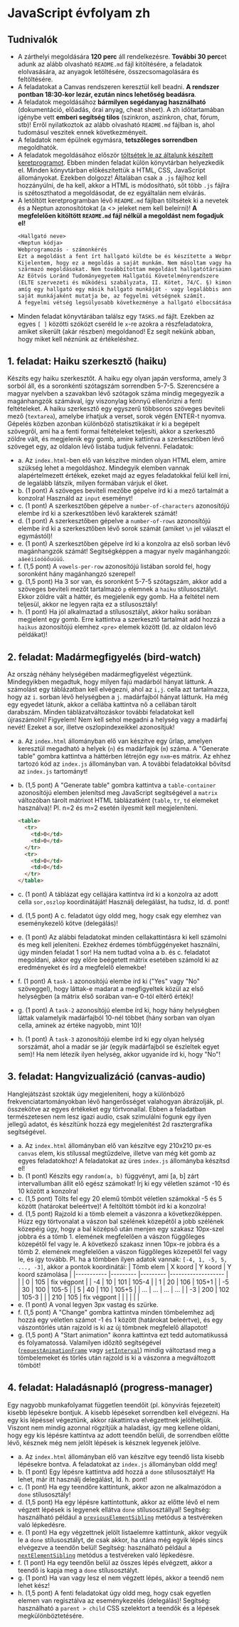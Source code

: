 # JavaScript évfolyam zh

## Tudnivalók

- A zárthelyi megoldására **120 perc** áll rendelkezésre. **További 30 perc**et adunk az alább olvasható `README.md` fájl kitöltésére, a feladatok elolvasására, az anyagok letöltésére, összecsomagolására és feltöltésére.
- A feladatokat a Canvas rendszeren keresztül kell beadni. **A rendszer pontban 18:30-kor lezár, ezután nincs lehetőség beadásra**.
- A feladatok megoldásához **bármilyen segédanyag használható** (dokumentáció, előadás, órai anyag, cheat sheet). A zh időtartamában igénybe vett **emberi segítség tilos** (szinkron, aszinkron, chat, fórum, stb)! Erről nyilatkoztok az alább olvasható `README.md` fájlban is, ahol tudomásul veszitek ennek következményeit.
- A feladatok nem épülnek egymásra, **tetszőleges sorrendben** megoldhatók.
- A feladatok megoldásához először [töltsétek le az általunk készített keretprogramot](???). Ebben minden feladat külön könyvtárban helyezkedik el. Minden könyvtárban előkészítettük a HTML, CSS, JavaScript állományokat. Ezekben dolgozz! Általában csak a `.js` fájlhoz kell hozzányúlni, de ha kell, akkor a HTML is módosítható, sőt több `.js` fájlra is szétoszthatod a megoldásodat, de ez egyáltalán nem elvárás.
- A letöltött keretprogramban lévő `README.md` fájlban töltsétek ki a nevetek és a Neptun azonosítótokat (a <> jeleket nem kell beleírni)! **A megfelelően kitöltött `README.md` fájl nélkül a megoldást nem fogadjuk el!**
  ```txt
  <Hallgató neve> 
  <Neptun kódja> 
  Webprogramozás - számonkérés
  Ezt a megoldást a fent írt hallgató küldte be és készítette a Webprogramozás kurzus számonkéréséhez.
  Kijelentem, hogy ez a megoldás a saját munkám. Nem másoltam vagy használtam harmadik féltől 
  származó megoldásokat. Nem továbbítottam megoldást hallgatótársaimnak, és nem is tettem közzé. 
  Az Eötvös Loránd Tudományegyetem Hallgatói Követelményrendszere 
  (ELTE szervezeti és működési szabályzata, II. Kötet, 74/C. §) kimondja, hogy mindaddig, 
  amíg egy hallgató egy másik hallgató munkáját - vagy legalábbis annak jelentős részét - 
  saját munkájaként mutatja be, az fegyelmi vétségnek számít. 
  A fegyelmi vétség legsúlyosabb következménye a hallgató elbocsátása az egyetemről.
  ```
- Minden feladat könyvtárában találsz egy `TASKS.md` fájlt. Ezekben az egyes `[ ]` közötti szóközt cseréld le `x`-re azokra a részfeladatokra, amiket sikerült (akár részben) megoldanod! Ez segít nekünk abban, hogy miket kell néznünk az értékeléshez.

## 1. feladat: Haiku szerkesztő (haiku)

Készíts egy haiku szerkesztőt. A haiku egy olyan japán versforma, amely 3 sorból áll, és a soronkénti szótagszám sorrendben 5-7-5. Szerencsére a magyar nyelvben a szavakban lévő szótagok száma mindig megegyezik a magánhangzók számával, így viszonylag könnyű ellenőrizni a fenti feltételeket. A haiku szerkesztő egy egyszerű többsoros szöveges beviteli mező (`textarea`), amelybe írhatjuk a verset, sorok végén ENTER-t nyomva. Gépelés közben azonban különböző statisztikákat ír ki a begépelt szövegről, ami ha a fenti formai feltételeket teljesíti, akkor a szerkesztő zöldre vált, és megjelenik egy gomb, amire kattintva a szerkesztőben lévő szöveget egy, az oldalon lévő listába tudjuk felvenni. Feladatok:

- a. Az `index.html`-ben elő van készítve minden olyan HTML elem, amire szükség lehet a megoldáshoz. Mindegyik elemben vannak alapértelmezett értékek, ezeket majd az egyes feladatokkal felül kell írni, de legalább látszik, milyen formában várjuk el őket.
- b. (1 pont) A szöveges beviteli mezőbe gépelve írd ki a mező tartalmát a konzolra! Használd az `input` eseményt!
- c. (1 pont) A szerkesztőben gépelve a `number-of-characters` azonosítójú elembe írd ki a szerkesztőben lévő karakterek számát!
- d. (1 pont) A szerkesztőben gépelve a `number-of-rows` azonosítójú elembe írd ki a szerkesztőben lévő sorok számát (amiket `\n` jel választ el egymástól)!
- e. (1 pont) A szerkesztőben gépelve írd ki a konzolra az első sorban lévő magánhangzók számát! Segítségképpen a magyar nyelv magánhangzói: `aáeéiíoóöőuúüű`.
- f. (1,5 pont) A `vowels-per-row` azonosítójú listában sorold fel, hogy soronként hány magánhangzó szerepel!
- g. (1,5 pont) Ha 3 sor van, és soronként 5-7-5 szótagszám, akkor add a szöveges beviteli mezőt tartalmazó `p` elemnek a `haiku` stílusosztályt. Ekkor zöldre vált a háttér, és megjelenik egy gomb. Ha a feltétel nem teljesül, akkor ne legyen rajta ez a stílusosztály!
- h. (1 pont) Ha jól alkalmaztad a stílusosztályt, akkor haiku sorában megjelent egy gomb. Erre kattintva a szerkesztő tartalmát add hozzá a `haikus` azonosítójú elemhez `<pre>` elemek között (ld. az oldalon lévő példákat)!


## 2. feladat: Madármegfigyelés (bird-watch)

Az ország néhány helységében madármegfigyelést végeztünk. Mindegyikben megadtuk, hogy milyen fajú madárból hányat láttunk. A számolást egy táblázatban kell elvégezni, ahol az `i,j`. cella azt tartalmazza, hogy az `i`. sorban lévő helységben a `j`. madárfajból hányat láttunk. Ha még egy egyedet látunk, akkor a cellába kattintva nő a cellában tárolt darabszám. Minden táblázatváltozáskor további feladatokat kell újraszámolni! Figyelem! Nem kell sehol megadni a helység vagy a madárfaj nevét! Ezeket a sor, illetve oszlopindexeikkel azonosítjuk!

- a. Az `index.html` állományban elő van készítve egy űrlap, amelyen keresztül megadható a helyek (`n`) és madárfajok (`m`) száma. A "Generate table" gombra kattintva a háttérben létrejön egy `nxm`-es mátrix. Az ehhez tartozó kód az `index.js` állományban van. A további feladatokkal bővítsd az `index.js` tartományt!
- b. (1,5 pont) A "Generate table" gombra kattintva a `table-container` azonosítójú elemben jelenítsd meg JavaScript segítségével a `matrix` változóban tárolt mátrixot HTML táblázatként (`table`, `tr`, `td` elemeket használva)! Pl. n=2 és m=2 esetén ilyesmit kell megjeleníteni.

  ```html
  <table>
    <tr>
      <td>0</td>
      <td>0</td>
    </tr>
    <tr>
      <td>0</td>
      <td>0</td>
    </tr>
  </table>
  ```
- c. (1 pont) A táblázat egy cellájára kattintva írd ki a konzolra az adott cella `sor,oszlop` koordinátáját! Használj delegálást, ha tudsz, ld. d. pont!
- d. (1,5 pont) A c. feladatot úgy oldd meg, hogy csak egy elemhez van eseménykezelő kötve (delegálás)!
- e. (1 pont) Az alábbi feladatokat minden cellakattintásra ki kell számolni és meg kell jeleníteni. Ezekhez érdemes tömbfüggényeket használni, úgy minden feladat 1 sor! Ha nem tudtad volna a b. és c. feladatot megoldani, akkor egy előre beégetett mátrix esetében számold ki az eredményeket és írd a megfelelő elemekbe!
- f. (1 pont) A `task-1` azonosítójú elembe írd ki ("Yes" vagy "No" szöveggel), hogy láttak-e madarat a megfigyeltek közül az első helységben (a mátrix első sorában van-e 0-tól eltérő érték)!
- g. (1 pont) A `task-2` azonosítójú elembe írd ki, hogy hány helységben láttak valamelyik madárfajból 10-nél többet (hány sorban van olyan cella, aminek az értéke nagyobb, mint 10)!
- h. (1 pont) A `task-3` azonosítójú elembe írd ki egy olyan helység sorszámát, ahol a madár se jár (egyik madárfajból se észleltek egyet sem)! Ha nem létezik ilyen helység, akkor ugyanide írd ki, hogy "No"!


## 3. feladat: Hangvizualizáció (canvas-audio)

Hanglejátszást szokták úgy megjeleníteni, hogy a különböző frekvenciatartományokban lévő hangerősséget valahogyan ábrázolják, pl. összekötve az egyes értékeket egy törtvonallal. Ebben a feladatban természetesen nem lesz igazi audio, csak szimulálni fogunk egy ilyen jellegű adatot, és készítünk hozzá egy megjelenítést 2d rasztergrafika segítségével.

- a. Az `index.html` állományban elő van készítve egy 210x210 px-es `canvas` elem, kis stílussal megtűzdelve, illetve van még két gomb az egyes feladatokhoz! A feladatokat az üres `index.js` állományba készítsd el!
- b. (1 pont) Készíts egy `random(a, b)` függvényt, ami [a, b] zárt intervallumban állít elő egész számokat! Írj ki egy véletlen számot -10 és 10 között a konzolra!
- c. (1,5 pont) Tölts fel egy 20 elemű tömböt véletlen számokkal -5 és 5 között (határokat beleértve)! A feltöltött tömböt írd ki a konzolra!
- d. (1,5 pont) Rajzold ki a tömb elemeit a vászonra a következőképpen. Húzz egy törtvonalat a vászon bal szélének közepétől a jobb szélének közepéig úgy, hogy a bal középső után menjen egy szakasz 10px-szel jobbra és a tömb 1. elemének megfelelően a vászon függőleges közepétől fel vagy le. A következő szakasz innen 10px-re jobbra és a tömb 2. elemének megfelelően a vászon függőleges közepétől fel vagy le, és így tovább. Pl. ha a tömbben ilyen adatok vannak: `[-4, 1, -5, 5, ..., -3]`, akkor a pontok koordinátái:
  | Tömb elem 	| X koord 	| Y koord 	| Y koord számolása 	|
  |-----------	|---------	|---------	|-------------------	|
  |           	| 0       	| 105     	| fix végpont       	|
  | -4        	| 10      	| 101     	| 105-4             	|
  | 1         	| 20      	| 106     	| 105+1             	|
  | -5        	| 30      	| 100     	| 105-5             	|
  | 5         	| 40      	| 110     	| 105+5             	|
  | ...       	| ...     	| ...     	| ...               	|
  | -3        	| 200     	| 102     	| 105-3             	|
  |           	| 210     	| 105     	| fix végpont       	|
  |           	|         	|         	|                   	|
- e. (1 pont) A vonal legyen 3px vastag és szürke.
- f. (1,5 pont) A "Change" gombra kattintva minden tömbelemhez adj hozzá egy véletlen számot -1 és 1 között (határokat beleértve), és egy vászontörlés után rajzold is ki az új tömbnek megfelelő állapotot!
- g. (1,5 pont) A "Start animation" ikonra kattintva ezt tedd automatikussá és folyamatossá. Valamilyen időzítő segítségével ([`requestAnimationFrame`](https://developer.mozilla.org/en-US/docs/Web/API/window/requestAnimationFrame) vagy [`setInterval`](https://developer.mozilla.org/en-US/docs/Web/API/WindowOrWorkerGlobalScope/setInterval)) mindig változtasd meg a tömbelemeket és törlés után rajzold is ki a vászonra a megváltozott tömböt!


## 4. feladat: Haladásnapló (progress-manager)

Egy nagyobb munkafolyamat független teendőit (pl. könyvírás fejezeteit) kisebb lépésekre bontjuk. A kisebb lépéseket sorrendben kell elvégezni. Ha egy kis lépéssel végeztünk, akkor rákattintva elvégzettnek jelölhetjük. Viszont nem mindig azonnal rögzítjük a haladást, így meg kellene oldani, hogy egy kis lépésre kattintva az adott teendőn belüli, de sorrendben előtte lévő, késznek még nem jelölt lépések is késznek legyenek jelölve.

- a. Az `index.html` állományban elő van készítve egy teendő lista kisebb lépésekre bontva. A feladatokat az `index.js` állományban oldd meg!
- b. (1 pont) Egy lépésre kattintva add hozzá a `done` stílusosztályt! Ha lehet, már itt használj delegálást, ld. h. pont!
- c. (1 pont) Ha egy teendőre kattintunk, akkor azon ne alkalmazódon a `done` stílusosztály!
- d. (1,5 pont) Ha egy lépésre kattintottunk, akkor az előtte lévő el nem végzett lépések is legyenek ellátva `done` stílusosztállyal! Segítség: használható például a [`previousElementSibling`](https://developer.mozilla.org/en-US/docs/Web/API/NonDocumentTypeChildNode/previousElementSibling) metódus a testvéreken való lépkedésre.
- e. (1 pont) Ha egy végzettnek jelölt listaelemre kattintunk, akkor vegyük le a `done` stílusosztályt, de csak akkor, ha utána még egyik lépés sincs elvégezve a teendőn belül! Segítség: használható például a [`nextElementSibling`](https://developer.mozilla.org/en-US/docs/Web/API/NonDocumentTypeChildNode/nextElementSibling) metódus a testvéreken való lépkedésre.
- f. (1 pont) Ha egy teendőn belül az összes lépés elvégzett, akkor a teendő is kapja meg a `done` stílusosztályt.
- g. (1 pont) Ha van vagy lesz el nem végzett lépés, akkor a teendő nem lehet kész!
- h. (1,5 pont) A fenti feladatokat úgy oldd meg, hogy csak egyetlen elemen van regisztálva az eseménykezelés (delegálás)! Segítség: használható a `parent > child` CSS szelektort a teendők és a lépések megkülönböztetésére.
